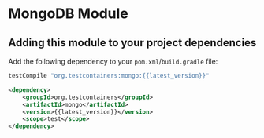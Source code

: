 # MongoDB Module

## Adding this module to your project dependencies

Add the following dependency to your `pom.xml`/`build.gradle` file:

```groovy tab='Gradle'
testCompile "org.testcontainers:mongo:{{latest_version}}"
```

```xml tab='Maven'
<dependency>
    <groupId>org.testcontainers</groupId>
    <artifactId>mongo</artifactId>
    <version>{{latest_version}}</version>
    <scope>test</scope>
</dependency>
```
